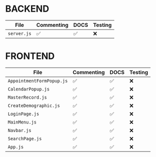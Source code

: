 

# BACKEND

| File         | Commenting | DOCS  | Testing | 
| ------------ | ------     | ------| ------- | 
| `server.js`  | ✅         | ✅    |  ❌      | 

# FRONTEND

| File                      | Commenting | DOCS  | Testing | 
| ------------------------- | ---------- | ----- | ------- | 
| `AppointmentFormPopup.js` | ✅         | ✅     |  ❌     |
| `CalendarPopup.js`        | ✅         | ✅     |  ❌     |
| `MasterRecord.js`         | ✅         | ✅     |  ❌     |
| `CreateDemographic.js`    | ✅         | ✅     |  ❌     |
| `LoginPage.js`            | ✅         | ✅     |  ❌     |
| `MainMenu.js`             | ✅         | ✅     |  ❌     |
| `Navbar.js`               | ✅         | ✅     |  ❌     |
| `SearchPage.js`           | ✅         | ✅     |  ❌     |
| `App.js`                  | ✅         | ✅     |  ❌     |